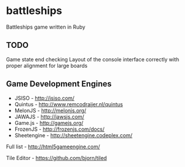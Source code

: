 battleships
===========

Battleships game written in Ruby

TODO
----

Game state end checking
Layout of the console interface correctly with proper alignment for large boards

Game Development Engines
------------------------

* JSISO - http://jsiso.com/
* Quintus - http://www.remcodraijer.nl/quintus
* MelonJS - http://melonjs.org/
* JAWAJS - http://jawsjs.com/
* Game.js - http://gamejs.org/
* FrozenJS - http://frozenjs.com/docs/
* Sheetengine - http://sheetengine.codeplex.com/

Full list - http://html5gameengine.com/

Tile Editor - https://github.com/bjorn/tiled
